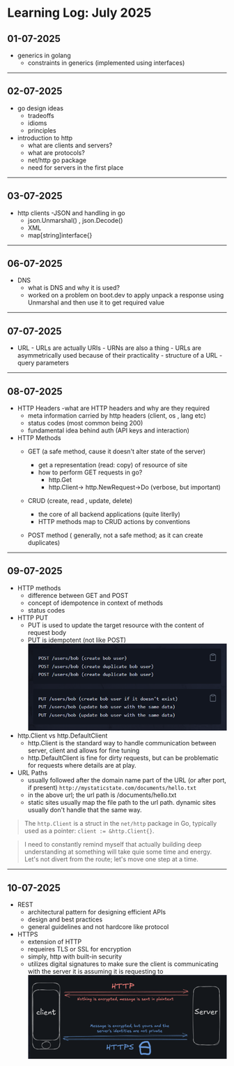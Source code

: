 # Learning Log: July 2025

## 01-07-2025
- generics in golang
	- constraints in generics (implemented using interfaces)


---


## 02-07-2025
- go design ideas
	- tradeoffs
	- idioms
	- principles
- introduction to http 
	- what are clients and servers? 
	- what are protocols? 
	- net/http go package
	- need for servers in the first place


---


## 03-07-2025
- http clients
	-JSON and handling in go
	- json.Unmarshal() , json.Decode()
	- XML 
	- map[string]interface{} 


---


## 06-07-2025
- DNS 
	- what is DNS and why it is used?
	- worked on a problem on boot.dev to apply unpack a response using Unmarshal and then use it to get required value


---


## 07-07-2025
- URL
       - URLs are actually URIs 
       - URNs are also a thing
       - URLs are asymmetrically used because of their practicality 
      - structure of a URL
      - query parameters


---


## 08-07-2025
- HTTP Headers 
    -what are HTTP headers and why are they required
    - meta information carried by http headers (client, os , lang etc) 
    - status codes (most common being 200)
    - fundamental idea behind auth (API keys and interaction)
- HTTP Methods
	- GET (a safe method, cause it doesn't alter state of the server)
		- get a representation (read: copy) of resource of site
		- how to perform GET requests in go?
			- http.Get
			- http.Client-> http.NewRequest->Do (verbose, but important)
		
	- CRUD (create, read , update, delete)
		- the core of all backend applications (quite literlly)
		- HTTP methods map to CRUD actions by conventions
	- POST method ( generally, not a safe method; as it can create duplicates)


---


## 09-07-2025
- HTTP methods
	- difference between GET and POST
	- concept of idempotence in context of methods
	- status codes
- HTTP PUT
	- PUT is used to update the target resource with the content of request body
	- PUT is idempotent (not like POST)
![post and put request comparison](/res/post_put.png)
- http.Client vs http.DefaultClient
	- http.Client is the standard way to handle communication between server, client and allows for fine tuning 
	- http.DefaultClient is fine for dirty requests, but can be problematic for requests where details are at play. 
- URL Paths
	- usually followed after the domain name part of the URL (or after port, if present)
	`http://mystaticstate.com/documents/hello.txt`
	- in the above url; the url path is /documents/hello.txt
	- static sites usually map the file path to the url path. dynamic sites usually don't handle that the same way. 

> The `http.Client` is a struct in the `net/http` package in Go, typically used as a pointer: `client := &http.Client{}`.

> I need to constantly remind myself that actually building deep understanding at something will take quie some time and energy. Let's not divert from the route; let's move one step at a time. 


---

## 10-07-2025
- REST
	- architectural pattern for designing efficient APIs
	- design and best practices
	- general guidelines and not hardcore like protocol
- HTTPS
	- extension of HTTP
	- requeires TLS or SSL for encryption 
	- simply, http with built-in security
	- utilizes digital signatures to make sure the client is communicating with the server it is assuming it is requesting to
![post and put request comparison](/res/https.png)
